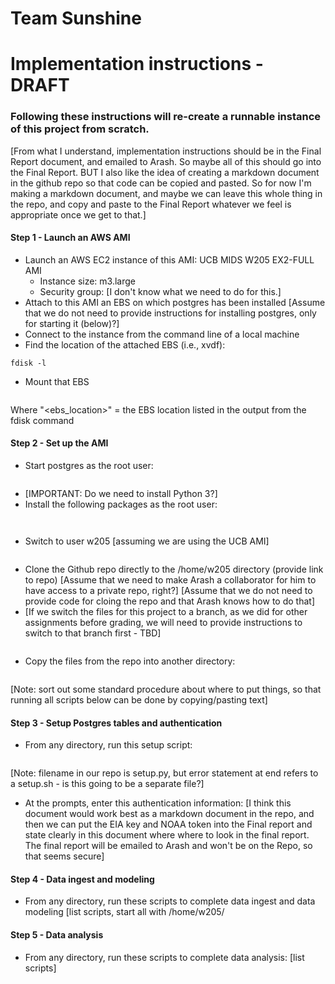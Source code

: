 # Team Sunshine

# Implementation instructions - DRAFT
### Following these instructions will re-create a runnable instance of this project from scratch.

[From what I understand, implementation instructions should be in the Final Report document, and emailed to Arash.  So maybe all of this should go into the Final Report.  BUT I also like the idea of creating a markdown document in the github repo so that code can be copied and pasted.  So for now I'm making a markdown document, and maybe we can leave this whole thing in the repo, and copy and paste to the Final Report whatever we feel is appropriate once we get to that.]

#### Step 1 - Launch an AWS AMI
* Launch an AWS EC2 instance of this AMI: UCB MIDS W205 EX2-FULL AMI
    * Instance size: m3.large
    * Security group: [I don't know what we need to do for this.]
* Attach to this AMI an EBS on which postgres has been installed
[Assume that we do not need to provide instructions for installing postgres, only for starting it (below)?]
* Connect to the instance from the command line of a local machine
* Find the location of the attached EBS (i.e., xvdf):

```
fdisk -l
```
* Mount that EBS
```mount -t ext4 /dev/<ebs_location> /data
```
Where "<ebs_location>" = the EBS location listed in the output from the fdisk command

#### Step 2 - Set up the AMI
* Start postgres as the root user:
```data/start_postgres.sh
```
* [IMPORTANT:  Do we need to install Python 3?]
* Install the following packages as the root user:
```pip install requests
```
```pip install psycopg2
```
* Switch to user w205 [assuming we are using the UCB AMI]
```su - w205
```
* Clone the Github repo directly to the /home/w205 directory (provide link to repo)
[Assume that we need to make Arash a collaborator for him to have access to a private repo, right?]
[Assume that we do not need to provide code for cloing the repo and that Arash knows how to do that]
* [If we switch the files for this project to a branch, as we did for other assignments before grading, we will need to provide instructions to switch to that branch first - TBD]
```git checkout [branchname]
```
* Copy the files from the repo into another directory:
```cp -r /home/w205/w205_energy/[subdirectory] /home/w205/
```
[Note: sort out some standard procedure about where to put things, so that running all scripts below can be done by copying/pasting text]

#### Step 3 - Setup Postgres tables and authentication
* From any directory, run this setup script:
```/home/w205/[subdirectory]/setup.py[ or setup.sh]
```
[Note: filename in our repo is setup.py, but error statement at end refers to a setup.sh - is this going to be a separate file?]
* At the prompts, enter this authentication information:
[I think this document would work best as a markdown document in the repo, and then we can put the EIA key and NOAA token into the Final report and state clearly in this document where where to look in the final report.  The final report will be emailed to Arash and won't be on the Repo, so that seems secure]

#### Step 4 - Data ingest and modeling
* From any directory, run these scripts to complete data ingest and data modeling
[list scripts, start all with /home/w205/

#### Step 5 - Data analysis
* From any directory, run these scripts to complete data analysis:
[list scripts]
